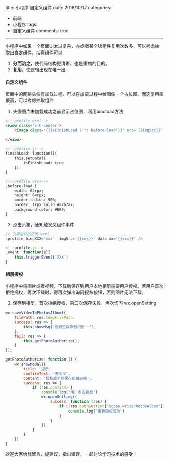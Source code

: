 title: 小程序 自定义组件
date: 2018/10/17
categories:

- 前端
- 小程序
tags:
- 自定义组件
comments: true
---

小程序中如果一个页面UI太过复杂，亦或者某个UI组件复用次数多，可以考虑抽取出自定组件。抽离组件可以
1. **分而治之**，使代码结构更清晰，也是重构的目的。
2. **复用**，使逻辑出现在唯一出

#### 自定义组件

页面中的网络头像有加载过程，可以在加载过程中给图像一个占位图。而这复用率很高，可以考虑抽取组件

1. 头像图片未加载成功之前显示占位图，利用bindload方法
```html
<!--profile.wxml-->
<view class='v-h-center'>
    <image class="{{isFinishLoad ?'':'before-load'}}" src='{{imgSrc}}' bindload='finishLoad' />
        
</view>

<!--profile.js-->
finishLoad: function(){
    this.setData({
        isFinishLoad: true
    });
}

<!--profile.wxss-->
.before-load {
    width: 64rpx;
    height: 64rpx;
    border-radius: 50%;
    border: 1rpx solid #a7a7a7;
    background-color: #EEE;
}
```
2. 点击头象，通知触发父组件事件
```js
// 引用组件的页面.wxml
<profile bindXXX='xxx'  imgSrc='{{xxx}}' data-xx="{{xxx}}" />

<!--profile.js-->
_event: function(e){
    this.triggerEvent('XXX') 
}
```

#### 相册授权
小程序中将图片或者视频，下载后保存到用户本地相册需要用户授权。若用户首次拒绝授权，再次下载时，得再次弹出询问授权按钮，否则图片无法下载。
1. 保存到相册，首次拒绝授权，第二次保存失败，再次询问 wx.openSetting
```js
wx.saveVideoToPhotosAlbum({
    filePath: res.tempFilePath,
    success: res => {
        this.showMsg('视频已保存到相册~~');
    },
    fail: res => {
        this.getPhotoAuthorize();
    }
});

getPhotoAuthorize: function () {
    wx.showModal({
        title: '提示',
        confirmText: '去授权',
        content: '授权后才能保存到相册噢',
        success: res => {
            if (res.confirm) {
                console.log('用户点击授权')
                wx.openSetting({
                    success: function (res) {
                        if (!res.authSetting["scope.writePhotosAlbum"]) {
                            console.log('重新授权成功')
                        }
                    }
                })
            }
        }
    })
}
```

欢迎大家给我留言，提建议，指出错误，一起讨论学习技术的感受！
